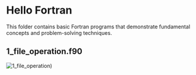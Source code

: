 # Hello Fortran
This folder contains basic Fortran programs that demonstrate fundamental concepts and problem-solving techniques.

## 1_file_operation.f90
![1_file_operation](https://mmm.sh/img/art/muntasir_alam.jpg))
